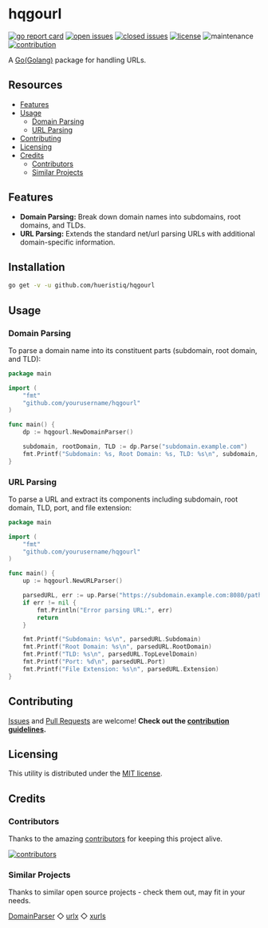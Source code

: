 # hqgourl

[![go report card](https://goreportcard.com/badge/github.com/hueristiq/hqgourl)](https://goreportcard.com/report/github.com/hueristiq/hqgourl) [![open issues](https://img.shields.io/github/issues-raw/hueristiq/hqgourl.svg?style=flat&color=1E90FF)](https://github.com/hueristiq/hqgourl/issues?q=is:issue+is:open) [![closed issues](https://img.shields.io/github/issues-closed-raw/hueristiq/hqgourl.svg?style=flat&color=1E90FF)](https://github.com/hueristiq/hqgourl/issues?q=is:issue+is:closed) [![license](https://img.shields.io/badge/license-MIT-gray.svg?color=1E90FF)](https://github.com/hueristiq/hqgourl/blob/master/LICENSE) ![maintenance](https://img.shields.io/badge/maintained%3F-yes-1E90FF.svg) [![contribution](https://img.shields.io/badge/contributions-welcome-1E90FF.svg)](https://github.com/hueristiq/hqgourl/blob/master/CONTRIBUTING.md)

A [Go(Golang)](http://golang.org/) package for handling URLs.

## Resources

* [Features](#features)
* [Usage](#usage)
    * [Domain Parsing](#domain-parsingn)
    * [URL Parsing](#url-parsing)
* [Contributing](#contributing)
* [Licensing](#licensing)
* [Credits](#credits)
    * [Contributors](#contributors)
    * [Similar Projects](#similar-projects)

## Features

* **Domain Parsing:** Break down domain names into subdomains, root domains, and TLDs.
* **URL Parsing:** Extends the standard net/url parsing URLs with additional domain-specific information.

## Installation

```bash
go get -v -u github.com/hueristiq/hqgourl
```

## Usage

### Domain Parsing

To parse a domain name into its constituent parts (subdomain, root domain, and TLD):

```go
package main

import (
    "fmt"
    "github.com/yourusername/hqgourl"
)

func main() {
    dp := hqgourl.NewDomainParser()

    subdomain, rootDomain, TLD := dp.Parse("subdomain.example.com")
    fmt.Printf("Subdomain: %s, Root Domain: %s, TLD: %s\n", subdomain, rootDomain, TLD)
}
```

### URL Parsing

To parse a URL and extract its components including subdomain, root domain, TLD, port, and file extension:

```go
package main

import (
    "fmt"
    "github.com/yourusername/hqgourl"
)

func main() {
    up := hqgourl.NewURLParser()

    parsedURL, err := up.Parse("https://subdomain.example.com:8080/path/file.txt")
    if err != nil {
        fmt.Println("Error parsing URL:", err)
        return
    }

    fmt.Printf("Subdomain: %s\n", parsedURL.Subdomain)
    fmt.Printf("Root Domain: %s\n", parsedURL.RootDomain)
    fmt.Printf("TLD: %s\n", parsedURL.TopLevelDomain)
    fmt.Printf("Port: %d\n", parsedURL.Port)
    fmt.Printf("File Extension: %s\n", parsedURL.Extension)
}
```

## Contributing

[Issues](https://github.com/hueristiq/hqgourl/issues) and [Pull Requests](https://github.com/hueristiq/hqgourl/pulls) are welcome! **Check out the [contribution guidelines](https://github.com/hueristiq/hqgourl/blob/master/CONTRIBUTING.md).**

## Licensing

This utility is distributed under the [MIT license](https://github.com/hueristiq/hqgourl/blob/master/LICENSE).

## Credits

### Contributors

Thanks to the amazing [contributors](https://github.com/hueristiq/hqgourl/graphs/contributors) for keeping this project alive.

[![contributors](https://contrib.rocks/image?repo=hueristiq/hqgourl&max=500)](https://github.com/hueristiq/hqgourl/graphs/contributors)

### Similar Projects

Thanks to similar open source projects - check them out, may fit in your needs.

[DomainParser](https://github.com/Cgboal/DomainParser) ◇ [urlx](https://github.com/goware/urlx) ◇ [xurls](https://github.com/mvdan/xurls)